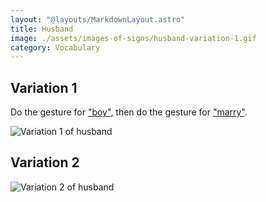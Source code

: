 ```yaml
---
layout: "@layouts/MarkdownLayout.astro"
title: Husband
image: ./assets/images-of-signs/husband-variation-1.gif
category: Vocabulary
---
```


## Variation 1

Do the gesture for ["boy"](./boy),
then do the gesture for ["marry"](./marry).

![Variation 1 of husband](@signs/husband-variation-1.gif)

## Variation 2

![Variation 2 of husband](@signs/husband-variation-2.gif)
